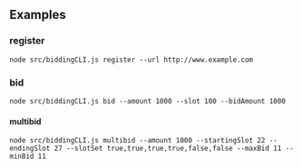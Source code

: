 ## Examples

### register

`node src/biddingCLI.js register --url http://www.example.com`

### bid

`node src/biddingCLI.js bid --amount 1000 --slot 100 --bidAmount 1000`

#### multibid

`node src/biddingCLI.js multibid --amount 1000 --startingSlot 22 --endingSlot 27 --slotSet true,true,true,true,false,false --maxBid 11 --minBid 11`
